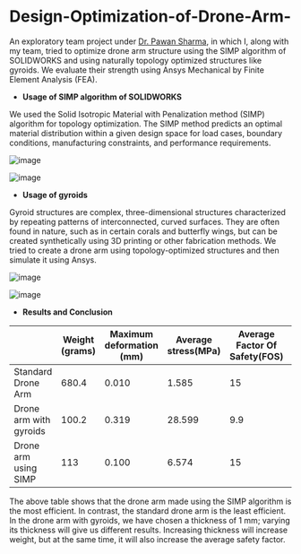 # Design-Optimization-of-Drone-Arm-

An exploratory team project under [Dr. Pawan Sharma](https://www.iitbhu.ac.in/dept/mec/people/pawanmec), in which I, along with my team, tried to optimize drone arm structure using the SIMP algorithm of SOLIDWORKS and using naturally topology optimized structures like gyroids. We evaluate their strength using Ansys Mechanical by Finite Element Analysis (FEA).

* **Usage of SIMP algorithm of SOLIDWORKS**

We used the Solid Isotropic Material with Penalization method (SIMP) algorithm  for topology optimization. The SIMP method predicts an optimal material distribution within a given design space for load cases, boundary conditions, manufacturing constraints, and performance requirements.

![image](https://github.com/nk-16/Design-Optimization-of-Drone-Arm-/assets/128499808/2a9e6ebb-6828-448e-8786-3f87d1da91b7)

![image](https://github.com/nk-16/Design-Optimization-of-Drone-Arm-/assets/128499808/d5b1de16-c0aa-415f-8521-14036cb4aa32)

* **Usage of gyroids**

Gyroid structures are complex, three-dimensional structures characterized by repeating patterns of interconnected, curved surfaces. They are often found in nature, such as in certain corals and butterfly wings, but can be created synthetically using 3D printing or other fabrication methods. We tried to create a drone arm using topology-optimized structures and then simulate it using Ansys.

![image](https://github.com/nk-16/Design-Optimization-of-Drone-Arm-/assets/128499808/0211ec11-6773-4f34-964e-337320b94b2f)

![image](https://github.com/nk-16/Design-Optimization-of-Drone-Arm-/assets/128499808/77ab9dfe-8a93-4512-a921-42655fe3a2a5)

* **Results and Conclusion**
  
|                                 | Weight (grams) | Maximum deformation (mm)| Average stress(MPa) | Average Factor Of Safety(FOS) | FOS/Weight (grams)^-1 |
|---------------------------------|----------------|-------------------------|---------------------| ------------------------------|-----------------------|
|        Standard Drone Arm       |     680.4      |         0.010           |        1.585        |               15              |          0.022        |
|      Drone arm with gyroids     |     100.2      |         0.319           |        28.599       |               9.9             |          0.098        |
|       Drone arm using SIMP      |     113        |         0.100           |        6.574        |               15              |          0.133        |

The above table shows that the drone arm made using the SIMP algorithm is the most efficient. In contrast, the standard drone arm is the least efficient. In the drone arm with gyroids, we have chosen a thickness of 1 mm; varying its thickness will give us different results. Increasing thickness will increase weight, but
at the same time, it will also increase the average safety factor.

